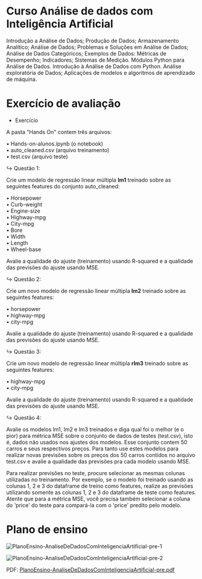 # Curso Análise de dados com Inteligência Artificial

Introdução a Análise de Dados; Produção de Dados; Armazenamento Analítico; Análise de Dados;
Problemas e Soluções em Análise de Dados; Análise de Dados Categóricos; Exemplos de Dados:
Métricas de Desempenho; Indicadores; Sistemas de Medição. Módulos Python para Análise de Dados.
Introdução à Análise de Dados com Python. Análise exploratória de Dados; Aplicações de modelos e
algoritmos de aprendizado de máquina.

# Exercício de avaliação

* Exercício

A pasta "Hands On" contem três arquivos:<br>

• Hands-on-alunos.ipynb (o notebook)<br>
• auto_cleaned.csv (arquivo treinamento)<br>
• test.csv (arquivo teste)

↪ Questão 1:

Crie um modelo de regressão linear múltipla <b>lm1</b> treinado sobre as seguintes features do conjunto auto_cleaned:<br>

• Horsepower<br>
• Curb-weight<br>
• Engine-size<br>
• Highway-mpg<br>
• City-mpg<br>
• Bore<br>
• Width<br>
• Length<br>
• Wheel-base

Avalie a qualidade do ajuste (treinamento) usando R-squared e a qualidade das previsões do ajuste usando MSE.

↪ Questão 2:

Crie um novo modelo de regressão linear múltipla <b>lm2</b> treinado sobre as seguintes features:<br>

• horsepower<br>
• highway-mpg<br>
• city-mpg<br>

Avalie a qualidade do ajuste (treinamento) usando R-squared e a qualidade das previsões do ajuste usando MSE.

↪ Questão 3:

Crie um novo modelo de regressão linear múltipla <b>rlm3</b> treinado sobre as seguintes features:<br>

• highway-mpg<br>
• city-mpg<br>

Avalie a qualidade do ajuste (treinamento) usando R-squared e a qualidade das previsões do ajuste usando MSE.

↪ Questão 4:

Avalie os modelos lm1, lm2 e lm3 treinados e diga qual foi o melhor (e o pior) para métrica MSE sobre o conjunto de dados de testes (test.csv), isto é, dados não usados nos ajustes dos modelos. Esse conjunto contem 50 carros e seus respectivos preços. Para tanto use estes modelos para realizar novas previsões sobre os preços dos 50 carros contidos no arquivo test.csv e avalie a qualidade das previsões pra cada modelo usando MSE.

Para realizar previsões no teste, procure selecionar as mesmas colunas utilizadas no treinamento. Por exemplo, se o modelo foi treinado usando as colunas 1, 2 e 3 do dataframe de treino como features, realize as previsões utilizando somente as colunas 1, 2 e 3 do dataframe de teste como features. Atente que para a métrica MSE, você precisa também selecionar a coluna do 'price' do teste para compará-la com o 'price' predito pelo modelo.

# Plano de ensino

![PlanoEnsino-AnaliseDeDadosComInteligenciaArtificial-pre-1](https://user-images.githubusercontent.com/123272343/230292698-19a116c0-89a5-404a-ba4b-4209c92cb9c5.png)

![PlanoEnsino-AnaliseDeDadosComInteligenciaArtificial-pre-2](https://user-images.githubusercontent.com/123272343/230292711-c68eddf3-9643-4d87-8d19-87dacf7fba85.png)

PDF: [PlanoEnsino-AnaliseDeDadosComInteligenciaArtificial-pre.pdf](https://github.com/DayanFA/Nucleo-avancado-de-empreendedorismo-e-tecnologia-do-Acre/files/11167116/PlanoEnsino-AnaliseDeDadosComInteligenciaArtificial-pre.pdf)
